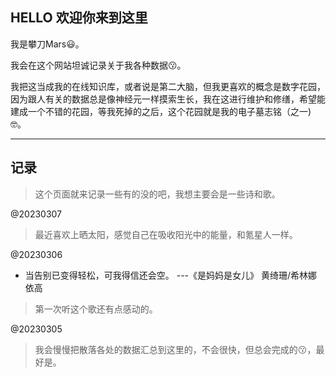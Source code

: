 ## HELLO 欢迎你来到这里

我是攀刀Mars😃。

我会在这个网站坦诚记录关于我各种数据😗。

我把这当成我的在线知识库，或者说是第二大脑，但我更喜欢的概念是数字花园，因为跟人有关的数据总是像神经元一样摸索生长，我在这进行维护和修缮，希望能建成一个不错的花园，等我死掉的之后，这个花园就是我的电子墓志铭（之一)🤓。

---

## 记录
>这个页面就来记录一些有的没的吧，我想主要会是一些诗和歌。


@20230307
>最近喜欢上晒太阳，感觉自己在吸收阳光中的能量，和氪星人一样。

@20230306
- 当告别已变得轻松，可我得信还会空。 ---《是妈妈是女儿》 黄绮珊/希林娜依高
>第一次听这个歌还有点感动的。


@20230305
>我会慢慢把散落各处的数据汇总到这里的，不会很快，但总会完成的😗，最好是。